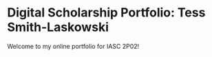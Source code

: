 # Digital Scholarship Portfolio: Tess Smith-Laskowski

Welcome to my online portfolio for IASC 2P02!
